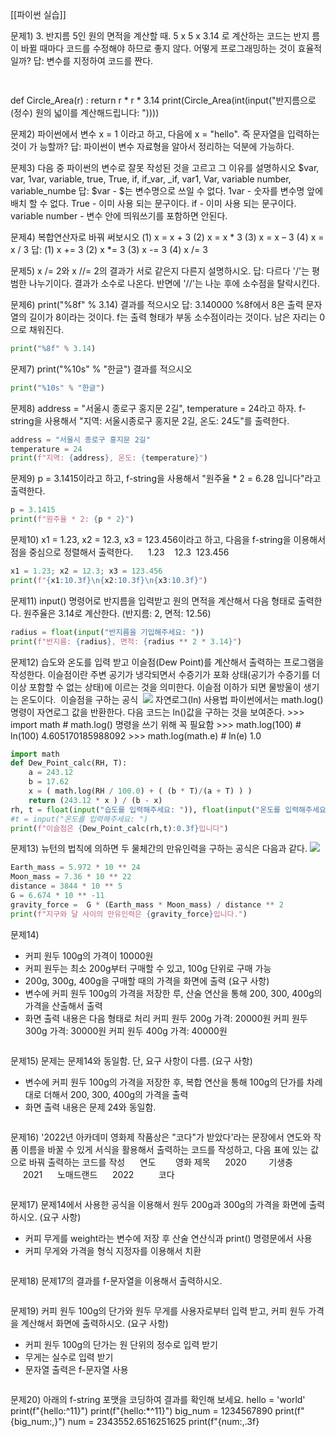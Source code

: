 [[파이썬 실습]]

문제1) 3. 반지름 5인 원의 면적을 계산할 때. 5 x 5 x 3.14 로 계산하는 코드는 반지 름이 바뀔
 때마다 코드를 수정해야 하므로 좋지 않다. 어떻게 프로그래밍하는 것이 효율적일까?
 답: 변수를 지정하여 코드를 짠다.
```python
 
```
def Circle_Area(r) : return r * r * 3.14
print(Circle_Area(int(input("반지름으로(정수) 원의 넓이를 계산해드립니다: "))))

문제2) 파이썬에서 변수 x = 1 이라고 하고, 다음에 x = "hello". 즉 문자열을 입력하는 것이 가
능할까?
답: 파이썬이 변수 자료형을 알아서 정리하는 덕분에 가능하다.

문제3) 다음 중 파이썬의 변수로 잘못 작성된 것을 고르고 그 이유를 설명하시오
$var, var, 1var, variable, true, True, if, if_var, _if, var1,
Var, variable number, variable_numbe
답:
$var - $는 변수명으로 쓰일 수 없다.
1var - 숫자를 변수명 앞에 배치 할 수 없다.
True - 이미 사용 되는 문구이다.
if - 이미 사용 되는 문구이다.
variable number - 변수 안에 띄워쓰기를 포함하면 안된다.
  
문제4) 복합연산자로 바꿔 써보시오
(1) x = x + 3 (2) x = x * 3
(3) x = x – 3 (4) x = x / 3
답:
(1) x += 3
(2) x *= 3
(3) x -= 3
(4) x /= 3

문제5) x /= 2와 x //= 2의 결과가 서로 같은지 다른지 설명하시오.
답: 다르다
'/'는 평범한 나누기이다. 결과가 소수로 나온다.
반면에 '//'는 나눈 후에 소수점을 탈락시킨다.

문제6) print("%8f" % 3.14) 결과를 적으시오
답: 3.140000
%8f에서 8은 출력 문자열의 길이가 8이라는 것이다.
f는 출력 형태가 부동 소수점이라는 것이다.
남은 자리는 0으로 채워진다.
```python
print("%8f" % 3.14)
```

문제7) print("%10s" % "한글") 결과를 적으시오
```python
print("%10s" % "한글")
```

문제8) address = "서울시 종로구 홍지문 2길", temperature = 24라고 하자. f-string을 사용해서 "지역: 서울시종로구 홍지문 2길, 온도: 24도"를 출력한다.
```python
address = "서울시 종로구 홍지문 2길"
temperature = 24
print(f"지역: {address}, 온도: {temperature}")
```

문제9) p = 3.1415이라고 하고, f-string을 사용해서 "원주율 * 2 = 6.28 입니다"라고 출력한다.
```python
p = 3.1415
print(f"원주율 * 2: {p * 2}")
```

문제10) x1 = 1.23, x2 = 12.3, x3 = 123.456이라고 하고, 다음을 f-string을 이용해서 점을 중심으로 정렬해서 출력한다.
     1.23
   12.3
 123.456
```python
x1 = 1.23; x2 = 12.3; x3 = 123.456
print(f"{x1:10.3f}\n{x2:10.3f}\n{x3:10.3f}")
```

문제11) input() 명령어로 반지름을 입력받고 원의 면적을 계산해서 다음 형태로 출력한다. 원주율은 3.14로 계산한다. (반지름: 2, 면적: 12.56)
```python
radius = float(input("반지름을 기입해주세요: "))
print(f"반지름: {radius}, 면적: {radius ** 2 * 3.14}")
```

문제12) 습도와 온도를 입력 받고 이슬점(Dew Point)를 계산해서 출력하는 프로그램을 작성한다.
이슬점이란 주변 공기가 냉각되면서 수증기가 포화 상태(공기가 수증기를 더 이상 포함할 수 없는 상태)에 이르는 것을 의미한다. 이슬점 이하가 되면 물방울이 생기는 온도이다.
 이슬점을 구하는 공식
 ![](https://lh7-us.googleusercontent.com/docsz/AD_4nXdxVpuq712QSkVP4KxEc0pB1Q_8sN7beQ604pxpIo4-j9uc5MizG78zoQrq0KTwF71RoLeiqKI7nQfjei4AX5ybytkvP0kMxdVgg-COnPykIo4tpyfORTtFUd1W2_jzaHXm6eWwzJ8pbQz_4s7rCGXwcsPUISWdWp1nsteWreLkJXBo8SJyuw?key=BzKYY4EpnAxur79LxX1XVw)
자연로그(ln) 사용법
파이썬에서는 math.log() 명령이 자연로그 값을 반환한다. 다음 코드는 ln()값을 구하는 것을 보여준다.
\>>> import math # math.log() 명령을 쓰기 위해 꼭 필요함
\>>> math.log(100) # ln(100)
4.605170185988092
\>>> math.log(math.e) # ln(e)
1.0
```python
import math
def Dew_Point_calc(RH, T):
	a = 243.12
	b = 17.62
	x = ( math.log(RH / 100.0) + ( (b * T)/(a + T) ) )
	return (243.12 * x ) / (b - x)
rh, t = float(input("습도를 입력해주세요: ")), float(input("온도를 입력해주세요: "))
#t = input("온도를 입력해주세요: ")
print(f"이슬점은 {Dew_Point_calc(rh,t):0.3f}입니다")
```

문제13) 뉴턴의 법칙에 의하면 두 물체간의 만유인력을 구하는 공식은 다음과 같다.
![](https://lh7-us.googleusercontent.com/docsz/AD_4nXcF--_5EQu4hu3hdB8DAkA_fgq62OlGIhG1UjkPKPko64SKGF78qXTbjXHs0qNEpUIge8JiTswYAqqe3AtlDxnJpCMx6gCuqarR9vEcr75h3beASV_l0an0wCIC7ch48TnY41MpE33w0c1kkeZLoJWLOsdlsdOxVExi3SH3PSLFZK7OIYFX3K8?key=BzKYY4EpnAxur79LxX1XVw)
```python
Earth_mass = 5.972 * 10 ** 24
Moon_mass = 7.36 * 10 ** 22
distance = 3844 * 10 ** 5
G = 6.674 * 10 ** -11
gravity_force =  G * (Earth_mass * Moon_mass) / distance ** 2
print(f"지구와 달 사이의 만유인력은 {gravity_force}입니다.")
```

문제14)
- 커피 원두 100g의 가격이 10000원
- 커피 원두는 최소 200g부터 구매할 수 있고, 100g 단위로 구매 가능
- 200g, 300g, 400g을 구매할 때의 가격을 화면에 출력
(요구 사항)
- 변수에 커피 원두 100g의 가격을 저장한 루, 산술 연산을 통해 200, 300, 400g의 가격을 산출해서 출력
- 화면 출력 내용은 다음 형태로 처리
커피 원두 200g 가격: 20000원
커피 원두 300g 가격: 30000원
커피 원두 400g 가격: 40000원
```python

```

문제15) 문제는 문제14와 동일함. 단, 요구 사항이 다름.
(요구 사항)
- 변수에 커피 원두 100g의 가격을 저장한 후, 복합 연산을 통해 100g의 단가를 차례대로 더해서 200, 300, 400g의 가격을 출력
- 화면 출력 내용은 문제 24와 동일함.
```python

```

문제16) '2022년 아카데미 영화제 작품상은 "코다"가 받았다'라는 문장에서 연도와 작품 이름을 바꿀 수 있게 서식을 활용해서 출력하는 코드를 작성하고, 다음 표에 있는 값으로 바꿔 출력하는 코드를 작성
     연도        영화 제목
     2020         기생충
     2021      노매드랜드
     2022          코다
```python

```

문제17) 문제14에서 사용한 공식을 이용해서 원두 200g과 300g의 가격을 화면에
출력하시오.
(요구 사항)
- 커피 무게를 weight라는 변수에 저장 후 산술 연산식과 print() 명령문에서 사용
- 커피 무게와 가격을 형식 지정자를 이용해서 치환
```python

```

문제18) 문제17의 결과를 f-문자열을 이용해서 출력하시오.
```python

```

문제19) 커피 원두 100g의 단가와 원두 무게를 사용자로부터 입력 받고, 커피 원두 가격을 계산해서 화면에 출력하시오.
(요구 사항)
- 커피 원두 100g의 단가는 원 단위의 정수로 입력 받기
- 무게는 실수로 입력 받기
- 문자열 출력은 f-문자열 사용
```python

```

문제20) 아래의 f-string 포맷을 코딩하여 결과를 확인해 보세요.
hello = 'world'
print(f"{hello:^11}")
print(f"{hello:*^11}")
big_num = 1234567890
print(f"{big_num:,}")
num = 2343552.6516251625
print(f"{num:,.3f}
```python

```